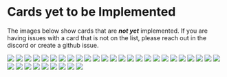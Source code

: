 # Cards yet to be Implemented
The images below show cards that are _**not yet**_ implemented. If you are having issues with a card that is not on the list, please reach out in the discord or create a github issue.

![](./0474909987.webp)
![](./1086021299.webp)
![](./1368144544.webp)
![](./1386874723.webp)
![](./1503633301.webp)
![](./1810342362.webp)
![](./2750823386.webp)
![](./3010720738.webp)
![](./3086868510.webp)
![](./3399023235.webp)
![](./3468546373.webp)
![](./3671559022.webp)
![](./3952758746.webp)
![](./4002861992.webp)
![](./4663781580.webp)
![](./5576996578.webp)
![](./5896817672.webp)
![](./6117103324.webp)
![](./6151970296.webp)
![](./6420322033.webp)
![](./6425029011.webp)
![](./6452159858.webp)
![](./6775521270.webp)
![](./6911505367.webp)
![](./7204838421.webp)
![](./7270736993.webp)
![](./7718080954.webp)
![](./8080818347.webp)
![](./8095362491.webp)
![](./8576088385.webp)
![](./8709191884.webp)
![](./9734237871.webp)
![](./9752523457.webp)
![](./9999079491.webp)